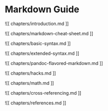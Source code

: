 # Markdown Guide

![[ chapters/introduction.md ]]

![[ chapters/markdown-cheat-sheet.md ]]

![[ chapters/basic-syntax.md ]]

![[ chapters/extended-syntax.md ]]

![[ chapters/pandoc-flavored-markdown.md ]]

![[ chapters/hacks.md ]]

![[ chapters/math.md ]]

![[ chapters/cross-referencing.md ]]

![[ chapters/references.md ]]
